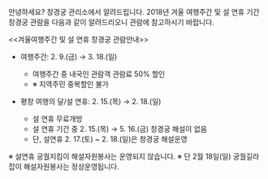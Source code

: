 안녕하세요? 창경궁 관리소에서 알려드립니다. 2018년 겨울 여행주간 및 설 연휴 기간 창경궁 관람을 다음과 같이 알려드리오니 관람에 참고하시기 바랍니다.

<<겨울여행주간 및 설 연휴 창경궁 관람안내>>
- 여행주간: 2. 9.(금) → 3. 18.(일)
  - 여행주간 중 내국인 관람객 관람료 50% 할인
  - ※ 지역주민 중복할인 불가

- 평창 여행의 달/설 연휴: 2. 15.(목) → 2. 18.(일)
  - 설 연휴 무료개방
  - 설 연휴 기간 중 2. 15.(목) → 5. 16.(금) 창경궁 해설이 없음
  - 단, 설연휴 2. 17.(토) ~ 2. 18.(일)은 창경궁 해설운영

※ 설연휴 궁궐지킴이 해설자원봉사는 운영되지 않습니다.
※ 단 2월 18일(일) 궁궐길라잡이 해설자원봉사는 정상운영됩니다.